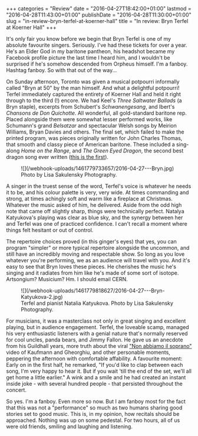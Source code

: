 +++
categories = "Review"
date = "2016-04-27T18:42:00+01:00"
lastmod = "2016-04-28T11:43:00+01:00"
publishDate = "2016-04-28T11:30:00+01:00"
slug = "in-review-bryn-terfel-at-koerner-hall"
title = "In review: Bryn Terfel at Koerner Hall"
+++

It's only fair you know before we begin that Bryn Terfel is one of my absolute favourite singers. Seriously. I've had these tickets for over a year. He's an Elder God in my baritone pantheon, his headshot became my Facebook profile picture the last time I heard him, and I wouldn't be surprised if he's somehow descended from Orpheus himself. I'm a fanboy. Hashtag fanboy. So with that out of the way...

On Sunday afternoon, Toronto was given a musical potpourri informally called "Bryn at 50" by the man himself. And what a delightful potpourri! Terfel immediately captured the entirety of Koerner Hall and held it right through to the third (!) encore. We had Keel's *Three Saltwater Ballads* (a Bryn staple), excerpts from Schubert's *Schwanengesang*, and Ibert's *Chansons de Don Quichotte*. All wonderful, all gold-standard baritone rep. Placed alongside them were somewhat lesser performed works, like Schumann's grand *Belsatzar* and spectacular Welsh songs by Meirion Williams, Bryan Davies and others. The final set, which failed to make the printed program, was pieces originally written for John Charles Thomas, that smooth and classy piece of American baritone. These included a sing-along *Home on the Range*, and *The Green Eyed Dragon*, the second best dragon song ever written ([this is the first](https://youtu.be/BEm0AjTbsac)).

<figure data-type="image">
![](/webhook-uploads/1461779733657/2016-04-27---Bryn.jpg)
<figcaption>Photo by Lisa Sakulensky Photography.</figcaption>
</figure>

A singer in the truest sense of the word, Terfel's voice is whatever he needs it to be, and his colour palette is very, very wide. At times commanding and strong, at times achingly soft and warm like a fireplace at Christmas. Whatever the music asked of him, he delivered. Aside from the odd high note that came off slightly sharp, things were technically perfect. Natalya Katyukova's playing was clear as blue sky, and the synergy between her and Terfel was one of practiced confidence. I can't recall a moment where things felt hesitant or out of control. 

The repertoire choices proved (in this ginger's eyes) that yes, you can program "simpler" or more typical repertoire alongside the uncommon, and still have an incredibly moving and respectable show.  So long as you love whatever you're performing, we as an audience will travel with you. And it's easy to see that Bryn loves these pieces. He cherishes the music he's singing and it radiates from him like he's made of some sort of isotope. Artsongium? Musicium? Hm. I should email CERN.  

<figure data-type="image">
![](/webhook-uploads/1461779818627/2016-04-27---Bryn-Katyukova-2.jpg)
<figcaption>Terfel and pianist Natalia Katyukova. Photo by Lisa Sakulensky Photography.</figcaption>
</figure>

For musicians, it was a masterclass not only in great singing and excellent playing, but in audience engagement. Terfel, the loveable scamp, managed his very enthusiastic listeners with a genial nature that's normally reserved for cool uncles, panda bears, and Jimmy Fallon. He gave us an anecdote from his Guildhall years, more truth about the viral ["Non abbiamo il soprano"](/ah-non-abbiamo-il-soprano/) video of Kaufmann and Gheorghiu, and other personable moments, peppering the afternoon with comfortable affability. A favourite moment: Early on in the first half, he remarked, "If you'd like to clap between each song, I'm very happy to hear it. But if you wait 'till the end of the set, we'll all get home a little earlier." A wink and a smile and he had created an instant inside joke - with several hundred people - that persisted throughout the concert.

So yes. I'm a fanboy. Even more so now. But I am fanboy most for the fact that this was not a "performance" so much as two humans sharing good stories set to good music. This is, in my opinion, how recitals should be approached. Nothing was up on some pedestal. For two hours, all of us were old friends, smiling and laughing and listening.
